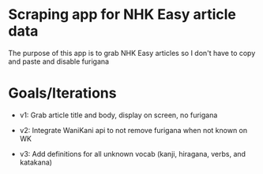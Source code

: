# Scraping app for NHK Easy article data

The purpose of this app is to grab NHK Easy articles so I don't have to copy and paste and disable furigana

# Goals/Iterations

- v1: Grab article title and body, display on screen, no furigana

- v2: Integrate WaniKani api to not remove furigana when not known on WK

- v3: Add definitions for all unknown vocab (kanji, hiragana, verbs, and katakana)
